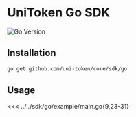 # UniToken Go SDK

![Go Version](https://img.shields.io/github/v/tag/uni-token/core?label=version)

## Installation

```sh
go get github.com/uni-token/core/sdk/go
```

## Usage

<<< ../../sdk/go/example/main.go{9,23-31}
